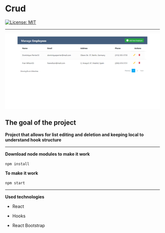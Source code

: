 # Crud


[![License: MIT](https://img.shields.io/badge/License-MIT-yellow.svg)](https://opensource.org/licenses/MIT)

<hr/>

![](https://github.com/melisademirparmak/crud_react/blob/master/src/img/1.PNG)

## The goal of the project

**Project that allows for list editing and deletion and keeping local to understand hook structure** 

<hr/>

**Download node modules to make it work**

`npm install`


**To make it work**

`npm start`

<hr/>

**Used technologies**

*  React

*  Hooks

*  React Bootstrap







